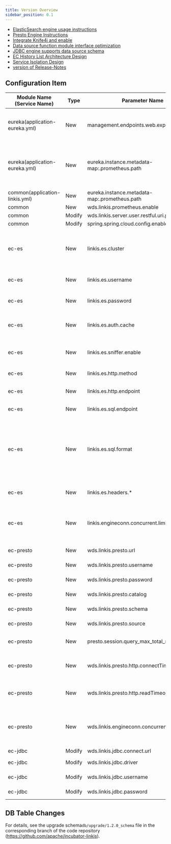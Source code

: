 ```yaml
---
title: Version Overview
sidebar_position: 0.1
---
```


- [ElasticSearch engine usage instructions](/engine-usage/elasticsearch.md)
- [Presto Engine Instructions](/engine-usage/presto.md)
- [Integrate Knife4j and enable](/deployment/involve-knife4j-into-linkis.md)
- [Data source function module interface optimization](/api/http/linkis-ps-publicservice-api/metadataquery-api.md)
- [JDBC engine supports data source schema](/engine-usage/jdbc.md)
- [EC History List Architecture Design](/architecture/computation-governance-services/linkis-manager/ec-history-arc.md)
- [Service Isolation Design](/architecture/microservice-governance-services/service_isolation.md)
- [version of Release-Notes](/download/release-notes-1.2.0)


## Configuration Item

| Module Name (Service Name) | Type | Parameter Name | Default Value | Description |
| ----------- | ----- | -------------------------------------------------------- | ---------------- | ------------------------------------------------------- |
|eureka(application-eureka.yml) | New | management.endpoints.web.exposure.include|refresh,info,health,metrics | The endpoint exposure range for Spring Boot Actuator|
|eureka(application-eureka.yml) | New |eureka.instance.metadata-map:.prometheus.path| ${prometheus.path:/actuator/prometheus} | Prometheus monitoring endpoint for microservices registered in Eureka metadata|
|common(application-linkis.yml) | New | eureka.instance.metadata-map:.prometheus.path|${prometheus.path:${prometheus.endpoint}} | ditto|
|common | New |wds.linkis.prometheus.enable | false| |
|common | Modify | wds.linkis.server.user.restful.uri.pass.auth | /api/rest_j/v1/actuator/prometheus| |
|common | Modify | spring.spring.cloud.config.enabled | false | |
|ec-es | New  | linkis.es.cluster        			| 127.0.0.1:9200    | ElasticSearch cluster，Separate multiple nodes using commas  |
|ec-es | New  | linkis.es.username       			| None     			| ElasticSearch cluster username                 |
|ec-es | New  | linkis.es.password       			| None       			| ElasticSearch cluster password                   |
|ec-es | New  | linkis.es.auth.cache     			| false       		| Whether the client is cache authenticated                       |
|ec-es | New  | linkis.es.sniffer.enable 			| false          	| Whether Sniffer is enabled on the client                   |
|ec-es | New  | linkis.es.http.method    			| GET               | request method                                |
|ec-es | New  | linkis.es.http.endpoint  			| /_search          | the Endpoint in JSON Script                 |
|ec-es | New  | linkis.es.sql.endpoint   			| /_sql             | the Endpoint in SQL                |
|ec-es | New  | linkis.es.sql.format     			| {"query":"%s"} 	| the template of SQL script call , %s replaced with SQL as the body of the request request ElasticSearch cluster |
|ec-es | New  | linkis.es.headers.* 	            | None 				| Client Headers configuration |
|ec-es | New  | linkis.engineconn.concurrent.limit | 100				| Maximum engine concurrency of ElasticSearch cluster |
|ec-presto | New  | wds.linkis.presto.url                  | http://127.0.0.1:8080 | Presto cluster connection                             | 
|ec-presto | New  | wds.linkis.presto.username             | default               | Presto cluster username                           | 
|ec-presto | New  | wds.linkis.presto.password             | None                    | Presto cluster password                             |
|ec-presto | New  | wds.linkis.presto.catalog              | system                |Catalog for queries                             | 
|ec-presto | New  | wds.linkis.presto.schema               | None                    |Query Schema                               | 
|ec-presto | New  | wds.linkis.presto.source               | global                | source used by the query                           |
|ec-presto | New  | presto.session.query_max_total_memory  | 8GB                   | query uses maximum memory                         | 
|ec-presto | New  | wds.linkis.presto.http.connectTimeout  | 60                    | Presto client connect timeout (unit: seconds) |
|ec-presto | New  | wds.linkis.presto.http.readTimeout     | 60                    | Presto client read timeout (unit: seconds)    |
|ec-presto | New  | wds.linkis.engineconn.concurrent.limit | 100                   | The maximum number of concurrent Presto engines                      | 
|ec-jdbc | Modify  | wds.linkis.jdbc.connect.url            | jdbc:mysql://127.0.0.1:3306/test	|	jdbc conn url				|
|ec-jdbc | Modify  | wds.linkis.jdbc.driver            		| com.mysql.jdbc.Driver			  	|	jdbc conn driver			|
|ec-jdbc | Modify  | wds.linkis.jdbc.username            	| None								|	jdbc conn username			|
|ec-jdbc | Modify  | wds.linkis.jdbc.password            	| None								|	jdbc conn password			|

## DB Table Changes
For details, see the upgrade schema`db/upgrade/1.2.0_schema` file in the corresponding branch of the code repository (https://github.com/apache/incubator-linkis).